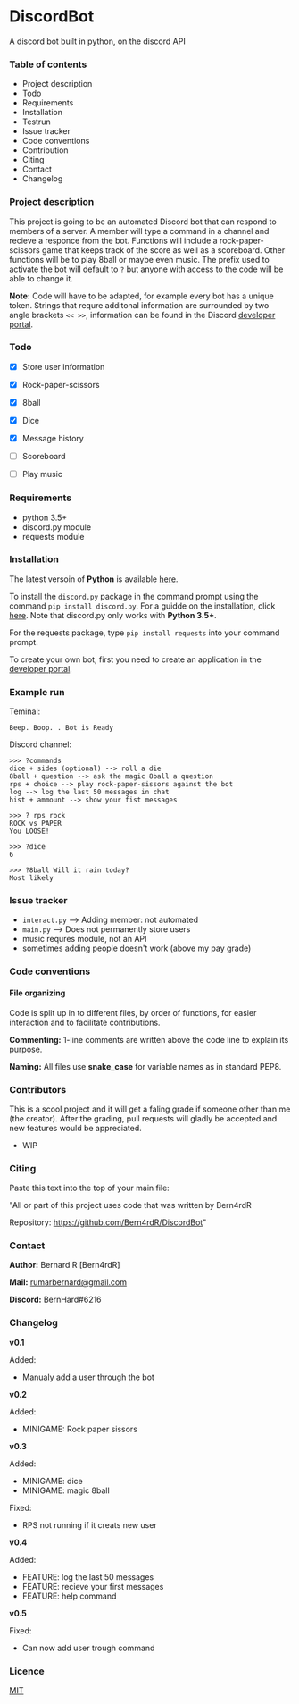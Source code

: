 # DiscordBot
A discord bot built in python, on the discord API


### Table of contents
* Project description
* Todo
* Requirements
* Installation
* Testrun
* Issue tracker
* Code conventions
* Contribution
* Citing
* Contact
* Changelog


### Project description
This project is going to be an automated Discord bot that can respond to members of a server. 
A member will type a command in a channel and recieve a responce from the bot.
Functions will include a rock-paper-scissors game that keeps track of the score as well as a scoreboard. 
Other functions will be to play 8ball or maybe even music. The prefix used to activate the bot will default to `?` 
but anyone with access to the code will be able to change it.

**Note:**  Code will have to be adapted, for example every bot has a unique token. 
Strings that requre additonal information are surrounded by two angle brackets `<< >>`, 
information can be found in the Discord [developer portal](https://discord.com/developers/applications).


### Todo
- [x] Store user information
- [x] Rock-paper-scissors
- [x] 8ball
- [x] Dice
- [x] Message history
- [ ] Scoreboard
- [ ] Play music


### Requirements
- python 3.5+
- discord.py module
- requests module


### Installation
The latest versoin of **Python** is available [here](https://www.python.org/downloads/).

To install the `discord.py` package in the command prompt using the command `pip install discord.py`. 
For a guidde on the installation, click [here](https://pypi.org/project/discord.py/). 
Note that discord.py only works with **Python 3.5+**.

For the requests package, type `pip install requests` into your command prompt.
  
To create your own bot, first you need to create an application in the [developer portal](https://discord.com/developers/applications).


### Example run
Teminal:
```
Beep. Boop. . Bot is Ready
```

Discord channel:
```
>>> ?commands
dice + sides (optional) --> roll a die
8ball + question --> ask the magic 8ball a question
rps + choice --> play rock-paper-sissors against the bot
log --> log the last 50 messages in chat
hist + ammount --> show your fist messages

>>> ? rps rock
ROCK vs PAPER
You LOOSE!

>>> ?dice
6

>>> ?8ball Will it rain today?
Most likely
```


### Issue tracker
- `interact.py` --> Adding member: not automated
- `main.py` --> Does not permanently store users
- music requres module, not an API
- sometimes adding people doesn't work (above my pay grade)


### Code conventions
#### File organizing
Code is split up in to different files, by order of functions, for easier interaction and to facilitate contributions.

**Commenting:**  1-line comments are written above the code line to explain its purpose.

**Naming:**  All files use **snake_case** for variable names as in standard PEP8.


### Contributors
This is a scool project and it will get a faling grade if someone other than me (the creator). 
After the grading, pull requests will gladly be accepted and new features would be appreciated.

- WIP


### Citing
Paste this text into the top of your main file:

"All or part of this project uses code that was written by Bern4rdR

Repository: https://github.com/Bern4rdR/DiscordBot"


### Contact
**Author:**  Bernard R [Bern4rdR]

**Mail:**  [rumarbernard@gmail.com](mailto:rumarbernard@gmail.com)

**Discord:**  BernHard#6216


### Changelog
**v0.1**
  
  Added:
  - Manualy add a user through the bot
  
**v0.2**
  
  Added:
  - MINIGAME: Rock paper sissors
  
**v0.3**
  
  Added:
  - MINIGAME: dice
  - MINIGAME: magic 8ball
  
  Fixed:
  - RPS not running if it creats new user

**v0.4**
  
  Added:
  - FEATURE: log the last 50 messages
  - FEATURE: recieve your first messages
  - FEATURE: help command
  
**v0.5**

  Fixed:
  - Can now add user trough command


### Licence
[MIT](https://choosealicense.com/licenses/mit/)
